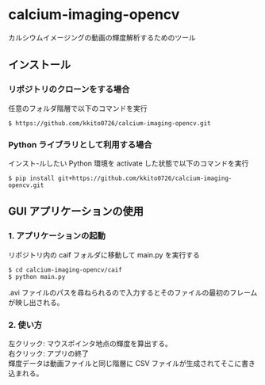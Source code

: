 # calcium-imaging-opencv

カルシウムイメージングの動画の輝度解析するためのツール

## インストール

### リポジトリのクローンをする場合

任意のフォルダ階層で以下のコマンドを実行

```
$ https://github.com/kkito0726/calcium-imaging-opencv.git
```

### Python ライブラリとして利用する場合

インスト-ルしたい Python 環境を activate した状態で以下のコマンドを実行

```
$ pip install git+https://github.com/kkito0726/calcium-imaging-opencv.git
```

## GUI アプリケーションの使用

### 1. アプリケーションの起動

リポジトリ内の caif フォルダに移動して main.py を実行する

```
$ cd calcium-imaging-opencv/caif
$ python main.py
```

.avi ファイルのパスを尋ねられるので入力するとそのファイルの最初のフレームが映し出される。

### 2. 使い方

左クリック: マウスポインタ地点の輝度を算出する。\
右クリック: アプリの終了\
輝度データは動画ファイルと同じ階層に CSV ファイルが生成されてそこに書き込まれる。
